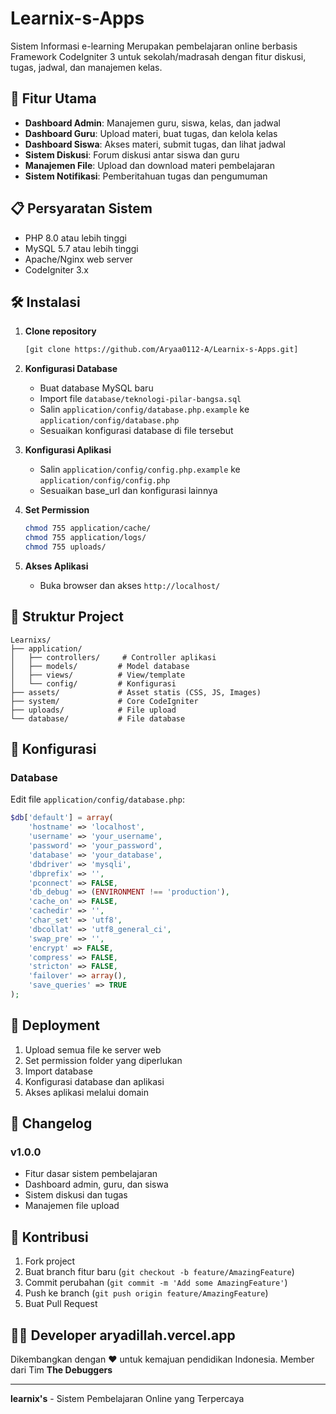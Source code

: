 # Learnix-s-Apps
Sistem Informasi e-learning
Merupakan pembelajaran online berbasis Framework CodeIgniter 3 untuk sekolah/madrasah dengan fitur diskusi, tugas, jadwal, dan manajemen kelas.

## 🚀 Fitur Utama

- **Dashboard Admin**: Manajemen guru, siswa, kelas, dan jadwal
- **Dashboard Guru**: Upload materi, buat tugas, dan kelola kelas
- **Dashboard Siswa**: Akses materi, submit tugas, dan lihat jadwal
- **Sistem Diskusi**: Forum diskusi antar siswa dan guru
- **Manajemen File**: Upload dan download materi pembelajaran
- **Sistem Notifikasi**: Pemberitahuan tugas dan pengumuman

## 📋 Persyaratan Sistem

- PHP 8.0 atau lebih tinggi
- MySQL 5.7 atau lebih tinggi
- Apache/Nginx web server
- CodeIgniter 3.x

## 🛠️ Instalasi

1. **Clone repository**
   ```bash
   [git clone https://github.com/Aryaa0112-A/Learnix-s-Apps.git]
   ```

2. **Konfigurasi Database**
   - Buat database MySQL baru
   - Import file `database/teknologi-pilar-bangsa.sql`
   - Salin `application/config/database.php.example` ke `application/config/database.php`
   - Sesuaikan konfigurasi database di file tersebut

3. **Konfigurasi Aplikasi**
   - Salin `application/config/config.php.example` ke `application/config/config.php`
   - Sesuaikan base_url dan konfigurasi lainnya

4. **Set Permission**
   ```bash
   chmod 755 application/cache/
   chmod 755 application/logs/
   chmod 755 uploads/
   ```

5. **Akses Aplikasi**
   - Buka browser dan akses `http://localhost/`


## 📁 Struktur Project

```
Learnixs/
├── application/
│   ├── controllers/     # Controller aplikasi
│   ├── models/         # Model database
│   ├── views/          # View/template
│   └── config/         # Konfigurasi
├── assets/             # Asset statis (CSS, JS, Images)
├── system/             # Core CodeIgniter
├── uploads/            # File upload
└── database/           # File database
```

## 🔧 Konfigurasi

### Database
Edit file `application/config/database.php`:
```php
$db['default'] = array(
    'hostname' => 'localhost',
    'username' => 'your_username',
    'password' => 'your_password',
    'database' => 'your_database',
    'dbdriver' => 'mysqli',
    'dbprefix' => '',
    'pconnect' => FALSE,
    'db_debug' => (ENVIRONMENT !== 'production'),
    'cache_on' => FALSE,
    'cachedir' => '',
    'char_set' => 'utf8',
    'dbcollat' => 'utf8_general_ci',
    'swap_pre' => '',
    'encrypt' => FALSE,
    'compress' => FALSE,
    'stricton' => FALSE,
    'failover' => array(),
    'save_queries' => TRUE
);
```

## 🚀 Deployment

1. Upload semua file ke server web
2. Set permission folder yang diperlukan
3. Import database
4. Konfigurasi database dan aplikasi
5. Akses aplikasi melalui domain

## 📝 Changelog

### v1.0.0
- Fitur dasar sistem pembelajaran
- Dashboard admin, guru, dan siswa
- Sistem diskusi dan tugas
- Manajemen file upload

## 🤝 Kontribusi

1. Fork project
2. Buat branch fitur baru (`git checkout -b feature/AmazingFeature`)
3. Commit perubahan (`git commit -m 'Add some AmazingFeature'`)
4. Push ke branch (`git push origin feature/AmazingFeature`)
5. Buat Pull Request

## 👨‍💻 Developer aryadillah.vercel.app

Dikembangkan dengan ❤️ untuk kemajuan pendidikan Indonesia.
Member dari Tim **The Debuggers**

---

**learnix's** - Sistem Pembelajaran Online yang Terpercaya 

